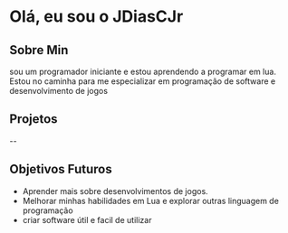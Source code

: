 # Olá, eu sou o JDiasCJr
## Sobre Min
sou um programador iniciante e estou aprendendo a programar em lua.
Estou no caminha para me especializar em programação de software e desenvolvimento de jogos

## Projetos
--

## Objetivos Futuros
- Aprender mais sobre desenvolvimentos de jogos.
- Melhorar minhas habilidades em Lua e explorar outras linguagem de programação
- criar software útil e facil de utilizar
